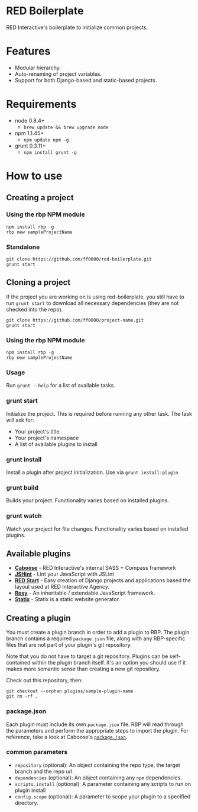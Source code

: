 RED Boilerplate
==========================================================================================

RED Interactive's boilerplate to initialize common projects.


Features
========

- Modular hierarchy.
- Auto-renaming of project variables.
- Support for both Django-based and static-based projects.


Requirements
============

- node 0.8.4+
	- `brew update && brew upgrade node`
- npm 1.1.45+
	- `npm update npm -g`
- grunt 0.3.11+
	- `npm install grunt -g`


How to use
==========

Creating a project
------------------

### Using the rbp NPM module

    npm install rbp -g
    rbp new sampleProjectName

### Standalone

    git clone https://github.com/ff0000/red-boilerplate.git
    grunt start

Cloning a project
------------------

If the project you are working on is using red-boilerplate, you still have to run `grunt start` to download all necessary dependencies (they are not checked into the repo).

    git clone https://github.com/ff0000/project-name.git
    grunt start


### Using the rbp NPM module

    npm install rbp -g
    rbp new sampleProjectName


### Usage

Run `grunt --help` for a list of available tasks.

### grunt start

Initialize the project. This is required before running any other task. The task will ask for:

- Your project's title
- Your project's namespace
- A list of available plugins to install

### grunt install

Install a plugin after project initialization. Use via `grunt install:plugin`

### grunt build

Builds your project. Functionality varies based on installed plugins.

### grunt watch

Watch your project for file changes. Functionality varies based on installed plugins.

Available plugins
-----------------

- [__Caboose__](https://github.com/ff0000/red-boilerplate/tree/plugins/caboose) - RED Interactive's internal SASS + Compass framework
- [__JSHint__](https://github.com/ff0000/red-boilerplate/tree/plugins/jshint) - Lint your JavaScript with JSLint
- [__RED Start__](https://github.com/ff0000/red-boilerplate/tree/plugins/red-start) - Easy creation of Django projects and applications based the layout used at RED Interactive Agency.
- [__Rosy__](https://github.com/ff0000/red-boilerplate/tree/plugins/rosy) - An inheritable / extendable JavaScript framework.
- [__Statix__](https://github.com/ff0000/red-boilerplate/tree/plugins/statix) - Statix is a static website generator.


Creating a plugin
-----------------

You must create a plugin branch in order to add a plugin to RBP. The plugin branch contains a required `package.json` file, along with any RBP-specific files that are not part of your plugin's git repository.

Note that you do not have to target a git repository. Plugins can be self-contained within the plugin branch itself. It's an option you should use if it makes more semantic sense than creating a new git repository.

Check out this repository, then:

    git checkout --orphan plugins/sample-plugin-name
    git rm -rf .

### package.json

Each plugin must include its own `package.json` file. RBP will read through the parameters and perform the appropriate steps to import the plugin. For reference, take a look at Caboose's [`package.json`](https://github.com/ff0000/red-boilerplate/blob/plugins/caboose/package.json).

### common parameters

- `repository` (optional): An object containing the repo type, the target branch and the repo url.
- `dependencies` (optional): An object containing any `npm` dependencies.
- `scripts.install` (optional): A parameter containing any scripts to run on plugin install
- `config.scope` (optional): A parameter to scope your plugin to a specified directory.
